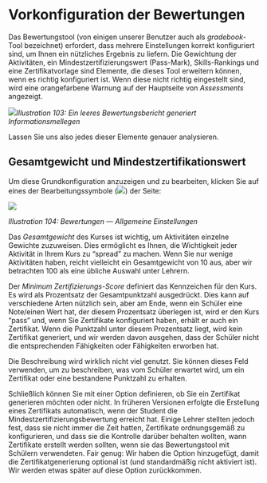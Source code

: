 # Vorkonfiguration der Bewertungen

Das Bewertungstool \(von einigen unserer Benutzer auch als _gradebook_-Tool bezeichnet\) erfordert, dass mehrere Einstellungen korrekt konfiguriert sind, um Ihnen ein nützliches Ergebnis zu liefern. Die Gewichtung der Aktivitäten, ein Mindestzertifizierungswert \(Pass-Mark\), Skills-Rankings und eine Zertifikatvorlage sind Elemente, die dieses Tool erweitern können, wenn es richtig konfiguriert ist. Wenn diese nicht richtig eingestellt sind, wird eine orangefarbene Warnung auf der Hauptseite von _Assessments_ angezeigt.

![](../../.gitbook/assets/image3%20%282%29.png)_Illustration 103: Ein leeres Bewertungsbericht generiert Informationsmellegen_

Lassen Sie uns also jedes dieser Elemente genauer analysieren.

## Gesamtgewicht und Mindestzertifikationswert <a id="total-weight-and-minimum-certification-score"></a>

Um diese Grundkonfiguration anzuzeigen und zu bearbeiten, klicken Sie auf eines der Bearbeitungssymbole \(![](../../.gitbook/assets/graphics182.svg)\) der Seite:

![](../../.gitbook/assets/images132%20%281%29.png)

_Illustration 104: Bewertungen — Allgemeine Einstellungen_

Das _Gesamtgewicht_ des Kurses ist wichtig, um Aktivitäten einzelne Gewichte zuzuweisen. Dies ermöglicht es Ihnen, die Wichtigkeit jeder Aktivität in Ihrem Kurs zu “spread” zu machen. Wenn Sie nur wenige Aktivitäten haben, reicht vielleicht ein Gesamtgewicht von 10 aus, aber wir betrachten 100 als eine übliche Auswahl unter Lehrern.

Der _Minimum_ _Zertifizierungs-Score_ definiert das Kennzeichen für den Kurs. Es wird als Prozentsatz der Gesamtpunktzahl ausgedrückt. Dies kann auf verschiedene Arten nützlich sein, aber am Ende, wenn ein Schüler eine Note/einen Wert hat, der diesem Prozentsatz überlegen ist, wird er den Kurs “pass” und, wenn Sie Zertifikate konfiguriert haben, erhält er auch ein Zertifikat. Wenn die Punktzahl unter diesem Prozentsatz liegt, wird kein Zertifikat generiert, und wir werden davon ausgehen, dass der Schüler nicht die entsprechenden Fähigkeiten oder Fähigkeiten erworben hat.

Die Beschreibung wird wirklich nicht viel genutzt. Sie können dieses Feld verwenden, um zu beschreiben, was vom Schüler erwartet wird, um ein Zertifikat oder eine bestandene Punktzahl zu erhalten.

Schließlich können Sie mit einer Option definieren, ob Sie ein Zertifikat generieren möchten oder nicht. In früheren Versionen erfolgte die Erstellung eines Zertifikats automatisch, wenn der Student die Mindestzertifizierungsbewertung erreicht hat. Einige Lehrer stellten jedoch fest, dass sie nicht immer die Zeit hatten, Zertifikate ordnungsgemäß zu konfigurieren, und dass sie die Kontrolle darüber behalten wollten, wann Zertifikate erstellt werden sollten, wenn sie das Bewertungstool mit Schülern verwendeten. Fair genug: Wir haben die Option hinzugefügt, damit die Zertifikatgenerierung optional ist \(und standardmäßig nicht aktiviert ist\). Wir werden etwas später auf diese Option zurückkommen.